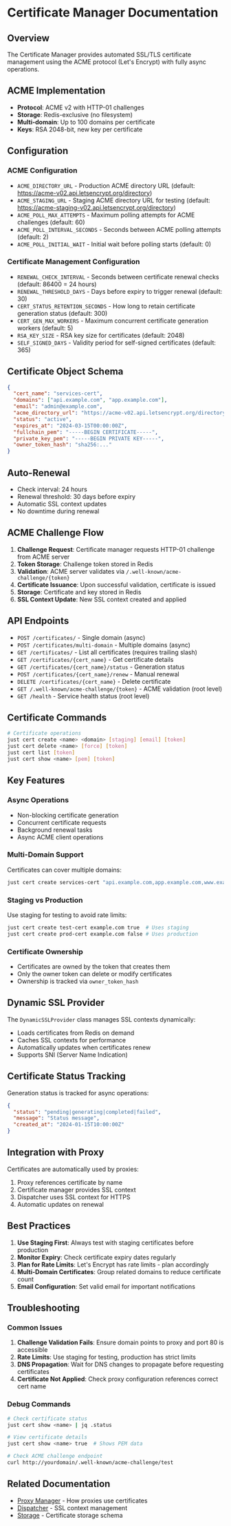 # Certificate Manager Documentation

## Overview

The Certificate Manager provides automated SSL/TLS certificate management using the ACME protocol (Let's Encrypt) with fully async operations.

## ACME Implementation

- **Protocol**: ACME v2 with HTTP-01 challenges
- **Storage**: Redis-exclusive (no filesystem)
- **Multi-domain**: Up to 100 domains per certificate
- **Keys**: RSA 2048-bit, new key per certificate

## Configuration

### ACME Configuration
- `ACME_DIRECTORY_URL` - Production ACME directory URL (default: https://acme-v02.api.letsencrypt.org/directory)
- `ACME_STAGING_URL` - Staging ACME directory URL for testing (default: https://acme-staging-v02.api.letsencrypt.org/directory)
- `ACME_POLL_MAX_ATTEMPTS` - Maximum polling attempts for ACME challenges (default: 60)
- `ACME_POLL_INTERVAL_SECONDS` - Seconds between ACME polling attempts (default: 2)
- `ACME_POLL_INITIAL_WAIT` - Initial wait before polling starts (default: 0)

### Certificate Management Configuration
- `RENEWAL_CHECK_INTERVAL` - Seconds between certificate renewal checks (default: 86400 = 24 hours)
- `RENEWAL_THRESHOLD_DAYS` - Days before expiry to trigger renewal (default: 30)
- `CERT_STATUS_RETENTION_SECONDS` - How long to retain certificate generation status (default: 300)
- `CERT_GEN_MAX_WORKERS` - Maximum concurrent certificate generation workers (default: 5)
- `RSA_KEY_SIZE` - RSA key size for certificates (default: 2048)
- `SELF_SIGNED_DAYS` - Validity period for self-signed certificates (default: 365)

## Certificate Object Schema

```json
{
  "cert_name": "services-cert",
  "domains": ["api.example.com", "app.example.com"],
  "email": "admin@example.com",
  "acme_directory_url": "https://acme-v02.api.letsencrypt.org/directory",
  "status": "active",
  "expires_at": "2024-03-15T00:00:00Z",
  "fullchain_pem": "-----BEGIN CERTIFICATE-----",
  "private_key_pem": "-----BEGIN PRIVATE KEY-----",
  "owner_token_hash": "sha256:..."
}
```

## Auto-Renewal

- Check interval: 24 hours
- Renewal threshold: 30 days before expiry
- Automatic SSL context updates
- No downtime during renewal

## ACME Challenge Flow

1. **Challenge Request**: Certificate manager requests HTTP-01 challenge from ACME server
2. **Token Storage**: Challenge token stored in Redis
3. **Validation**: ACME server validates via `/.well-known/acme-challenge/{token}`
4. **Certificate Issuance**: Upon successful validation, certificate is issued
5. **Storage**: Certificate and key stored in Redis
6. **SSL Context Update**: New SSL context created and applied

## API Endpoints

- `POST /certificates/` - Single domain (async)
- `POST /certificates/multi-domain` - Multiple domains (async)
- `GET /certificates/` - List all certificates (requires trailing slash)
- `GET /certificates/{cert_name}` - Get certificate details
- `GET /certificates/{cert_name}/status` - Generation status
- `POST /certificates/{cert_name}/renew` - Manual renewal
- `DELETE /certificates/{cert_name}` - Delete certificate
- `GET /.well-known/acme-challenge/{token}` - ACME validation (root level)
- `GET /health` - Service health status (root level)

## Certificate Commands

```bash
# Certificate operations
just cert create <name> <domain> [staging] [email] [token]
just cert delete <name> [force] [token]
just cert list [token]
just cert show <name> [pem] [token]
```

## Key Features

### Async Operations
- Non-blocking certificate generation
- Concurrent certificate requests
- Background renewal tasks
- Async ACME client operations

### Multi-Domain Support
Certificates can cover multiple domains:
```bash
just cert create services-cert "api.example.com,app.example.com,www.example.com"
```

### Staging vs Production
Use staging for testing to avoid rate limits:
```bash
just cert create test-cert example.com true  # Uses staging
just cert create prod-cert example.com false # Uses production
```

### Certificate Ownership
- Certificates are owned by the token that creates them
- Only the owner token can delete or modify certificates
- Ownership is tracked via `owner_token_hash`

## Dynamic SSL Provider

The `DynamicSSLProvider` class manages SSL contexts dynamically:
- Loads certificates from Redis on demand
- Caches SSL contexts for performance
- Automatically updates when certificates renew
- Supports SNI (Server Name Indication)

## Certificate Status Tracking

Generation status is tracked for async operations:
```json
{
  "status": "pending|generating|completed|failed",
  "message": "Status message",
  "created_at": "2024-01-15T10:00:00Z"
}
```

## Integration with Proxy

Certificates are automatically used by proxies:
1. Proxy references certificate by name
2. Certificate manager provides SSL context
3. Dispatcher uses SSL context for HTTPS
4. Automatic updates on renewal

## Best Practices

1. **Use Staging First**: Always test with staging certificates before production
2. **Monitor Expiry**: Check certificate expiry dates regularly
3. **Plan for Rate Limits**: Let's Encrypt has rate limits - plan accordingly
4. **Multi-Domain Certificates**: Group related domains to reduce certificate count
5. **Email Configuration**: Set valid email for important notifications

## Troubleshooting

### Common Issues

1. **Challenge Validation Fails**: Ensure domain points to proxy and port 80 is accessible
2. **Rate Limits**: Use staging for testing, production has strict limits
3. **DNS Propagation**: Wait for DNS changes to propagate before requesting certificates
4. **Certificate Not Applied**: Check proxy configuration references correct cert name

### Debug Commands

```bash
# Check certificate status
just cert show <name> | jq .status

# View certificate details
just cert show <name> true  # Shows PEM data

# Check ACME challenge endpoint
curl http://yourdomain/.well-known/acme-challenge/test
```

## Related Documentation

- [Proxy Manager](../proxy/CLAUDE.md) - How proxies use certificates
- [Dispatcher](../dispatcher/CLAUDE.md) - SSL context management
- [Storage](../storage/CLAUDE.md) - Certificate storage schema